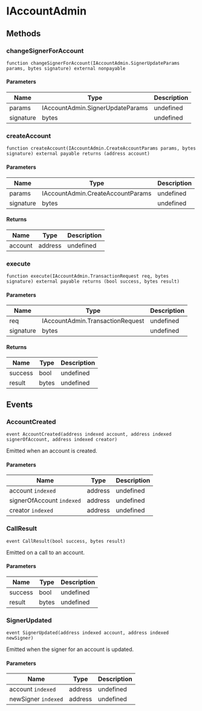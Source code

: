 # IAccountAdmin









## Methods

### changeSignerForAccount

```solidity
function changeSignerForAccount(IAccountAdmin.SignerUpdateParams params, bytes signature) external nonpayable
```





#### Parameters

| Name | Type | Description |
|---|---|---|
| params | IAccountAdmin.SignerUpdateParams | undefined |
| signature | bytes | undefined |

### createAccount

```solidity
function createAccount(IAccountAdmin.CreateAccountParams params, bytes signature) external payable returns (address account)
```





#### Parameters

| Name | Type | Description |
|---|---|---|
| params | IAccountAdmin.CreateAccountParams | undefined |
| signature | bytes | undefined |

#### Returns

| Name | Type | Description |
|---|---|---|
| account | address | undefined |

### execute

```solidity
function execute(IAccountAdmin.TransactionRequest req, bytes signature) external payable returns (bool success, bytes result)
```





#### Parameters

| Name | Type | Description |
|---|---|---|
| req | IAccountAdmin.TransactionRequest | undefined |
| signature | bytes | undefined |

#### Returns

| Name | Type | Description |
|---|---|---|
| success | bool | undefined |
| result | bytes | undefined |



## Events

### AccountCreated

```solidity
event AccountCreated(address indexed account, address indexed signerOfAccount, address indexed creator)
```

Emitted when an account is created.



#### Parameters

| Name | Type | Description |
|---|---|---|
| account `indexed` | address | undefined |
| signerOfAccount `indexed` | address | undefined |
| creator `indexed` | address | undefined |

### CallResult

```solidity
event CallResult(bool success, bytes result)
```

Emitted on a call to an account.



#### Parameters

| Name | Type | Description |
|---|---|---|
| success  | bool | undefined |
| result  | bytes | undefined |

### SignerUpdated

```solidity
event SignerUpdated(address indexed account, address indexed newSigner)
```

Emitted when the signer for an account is updated.



#### Parameters

| Name | Type | Description |
|---|---|---|
| account `indexed` | address | undefined |
| newSigner `indexed` | address | undefined |



